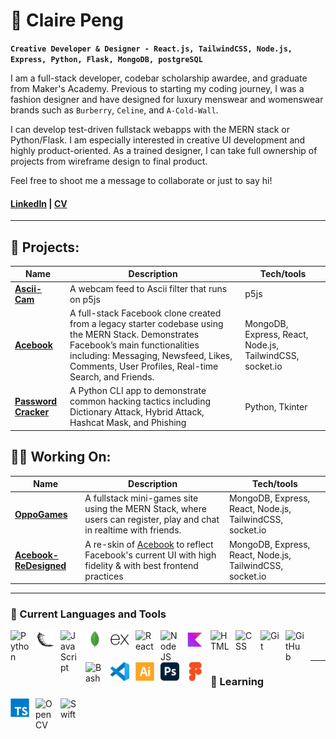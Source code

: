 # 👾 Claire Peng 

**`Creative Developer & Designer - React.js, TailwindCSS, Node.js, Express, Python, Flask, MongoDB, postgreSQL`**



I am a full-stack developer, codebar scholarship awardee, and graduate from Maker's Academy. Previous to starting my coding journey, I was a fashion designer and have designed for luxury menswear and womenswear brands such as `Burberry`, `Celine`, and `A-Cold-Wall`. 

<!--In my last role as `Senior Designer` of `Dom Rebel`, I lead a team of assistant designers, in-house artists, and freelancers to produce collections of over 60 products per season, such that the brand has since gained `Selfridges` and `Harrods` amongst their stockists since my involvement. -->
I can develop test-driven fullstack webapps with the MERN stack or Python/Flask. I am especially interested in creative UI development and highly product-oriented. As a trained designer, I can take full ownership of projects from wireframe design to final product.

Feel free to shoot me a message to collaborate or just to say hi! 


#### [LinkedIn](https://www.linkedin.com/in/pengclaire) | [CV](https://docs.google.com/document/d/1B8zYxX885AtOrHWIm3xqwomHtcX40Lzu6H8yuCL-jgw/edit?usp=sharing)


---


## 🚀 Projects:

| Name                        | Description                   | Tech/tools                  |
| ----------------------------| ----------------------------- | --------------------------- |
| [**Ascii-Cam**](https://github.com/clairep94/ascii-cam)| A webcam feed to Ascii filter that runs on p5js | p5js |
| [**Acebook**](https://github.com/clairep94/acebook-messenger)| A full-stack Facebook clone created from a legacy starter codebase using the MERN Stack. Demonstrates Facebook’s main functionalities including: Messaging, Newsfeed, Likes, Comments, User Profiles, Real-time Search, and Friends. | MongoDB, Express, React, Node.js, TailwindCSS, socket.io |
| [**Password Cracker**](https://github.com/clairep94/fauxstar_password_cracker) | A Python CLI app to demonstrate common hacking tactics including Dictionary Attack, Hybrid Attack, Hashcat Mask, and Phishing | Python, Tkinter |

## 👩‍💻 Working On:
| Name                        | Description                   | Tech/tools                  |
| ----------------------------| ----------------------------- | --------------------------- |
| [**OppoGames**](https://github.com/clairep94/oppo-games) | A fullstack mini-games site using the MERN Stack, where users can register, play and chat in realtime with friends. | MongoDB, Express, React, Node.js, TailwindCSS, socket.io |
| [**Acebook-ReDesigned**](https://github.com/clairep94/acebook) | A re-skin of [Acebook](https://github.com/clairep94/acebook-messenger) to reflect Facebook's current UI with high fidelity & with best frontend practices | MongoDB, Express, React, Node.js, TailwindCSS, socket.io |



---
### 🧰 Current Languages and Tools
<img align="left" alt="Python" width="30px" style="padding-right:10px;" src="https://cdn.jsdelivr.net/gh/devicons/devicon/icons/python/python-plain.svg" />
<img align="left" alt="Flask" width="30px" style="padding-right:10px;" src="https://github.com/devicons/devicon/blob/v2.15.1/icons/flask/flask-original.svg" />
<img align="left" alt="JavaScript" width="30px" style="padding-right:10px;" src="https://cdn.jsdelivr.net/gh/devicons/devicon/icons/javascript/javascript-plain.svg" />
<img align="left" alt="MongoDB" width="30px" style="padding-right:10px;" src="https://github.com/devicons/devicon/blob/v2.15.1/icons/mongodb/mongodb-original.svg" />
<img align="left" alt="Express" width="30px" style="padding-right:10px;" src="https://github.com/devicons/devicon/blob/v2.15.1/icons/express/express-original.svg" />
<img align="left" alt="React" width="30px" style="padding-right:10px;" src="https://cdn.jsdelivr.net/gh/devicons/devicon/icons/react/react-original.svg" />
<img align="left" alt="NodeJS" width="30px" style="padding-right:10px;" src="https://cdn.jsdelivr.net/gh/devicons/devicon/icons/nodejs/nodejs-original.svg" />
<img align="left" alt="Kotlin" width="30px" style="padding-right:10px;" src="https://github.com/devicons/devicon/blob/v2.15.1/icons/kotlin/kotlin-original.svg"/>
<img align="left" alt="HTML" width="30px" style="padding-right:10px;" src="https://cdn.jsdelivr.net/gh/devicons/devicon/icons/html5/html5-plain.svg" />
<img align="left" alt="CSS" width="30px" style="padding-right:10px;" src="https://cdn.jsdelivr.net/gh/devicons/devicon/icons/css3/css3-plain.svg" />
<img align="left" alt="Git" width="30px" style="padding-right:10px;" src="https://cdn.jsdelivr.net/gh/devicons/devicon/icons/git/git-original.svg" />
<img align="left" alt="GitHub" width="30px" style="padding-right:10px;" src="https://cdn.jsdelivr.net/gh/devicons/devicon/icons/github/github-original.svg" />
<img align="left" alt="Bash" width="30px" style="padding-right:10px;" src="https://cdn.jsdelivr.net/gh/devicons/devicon/icons/bash/bash-original.svg" />
<img align="left" alt="VSCode" width="30px" style="padding-right:10px;" src="https://github.com/devicons/devicon/blob/v2.15.1/icons/vscode/vscode-original.svg" />
<img align="left" alt="Illustrator" width="30px" style="padding-right:10px;" src="https://github.com/devicons/devicon/blob/v2.15.1/icons/illustrator/illustrator-plain.svg" />
<img align="left" alt="Photoshop" width="30px" style="padding-right:10px;" src="https://github.com/devicons/devicon/blob/v2.15.1/icons/photoshop/photoshop-plain.svg" />
<img align="left" alt="Figma" width="30px" style="padding-right:10px;" src="https://github.com/devicons/devicon/blob/v2.15.1/icons/figma/figma-plain.svg" />

<br />
<br />

---
### 🧠 Learning

<img align="left" alt="Typescript" width="30px" style="padding-right:10px;" src="https://github.com/devicons/devicon/blob/v2.15.1/icons/typescript/typescript-original.svg" />
<img align="left" alt="Open CV" width="30px" style="padding-right:10px;" src="https://cdn.jsdelivr.net/gh/devicons/devicon/icons/opencv/opencv-original.svg" />
<img align="left" alt="Swift" width="30px" style="padding-right:10px;" src="https://cdn.jsdelivr.net/gh/devicons/devicon/icons/swift/swift-plain.svg" />




<!-- ### 🧰 Current Languages and Tools
<img align="left" alt="Pandas" width="30px" style="padding-right:10px;" src="https://github.com/devicons/devicon/blob/v2.15.1/icons/pandas/pandas-original.svg" />
<img align="left" alt="Numpy" width="30px" style="padding-right:10px;" src="https://github.com/devicons/devicon/blob/v2.15.1/icons/numpy/numpy-original.svg" />
<img align="left" alt="Pandas" width="30px" style="padding-right:10px;" src="https://github.com/devicons/devicon/blob/v2.15.1/icons/pandas/pandas-original.svg" />
<img align="left" alt="PyTest" width="30px" style="padding-right:10px;" src="https://github.com/devicons/devicon/blob/v2.15.1/icons/pytest/pytest-original.svg" />
<img align="left" alt="PyTorch" width="30px" style="padding-right:10px;" src="https://github.com/devicons/devicon/blob/v2.15.1/icons/pytorch/pytorch-original.svg" />
<img align="left" alt="Selenium" width="30px" style="padding-right:10px;" src="https://github.com/devicons/devicon/blob/v2.15.1/icons/selenium/selenium-original.svg" />

<br />
<br />


<!-- ### 📊 Stats -->

<!--![Forrest's GitHub stats](https://github-readme-stats.vercel.app/api?username=forrestknight&show_icons=true&theme=gruvbox)-->

<!-- ![GitHub Streak](https://streak-stats.demolab.com?user=ForrestKnight&theme=gruvbox&border_radius=4.5) -->

<!--<details>
 <summary><h3>👩‍💻 Claire's Coding Journey</h3></summary>
   -->
